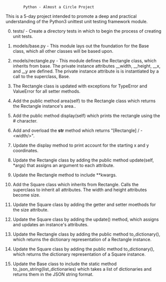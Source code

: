 			Python - Almost a Circle Project

This is a 5-day project intended to promote a deep and practical understanding of the Python3 unittest unit testing framework module.

0. tests/ - Create a directory tests in which to begin the process of creating unit tests.

1. models/base.py - This module lays out the foundation for the Base class, which all other classes will be based upon.

2. models/rectangle.py - This module defines the Rectangle class, which inherits from base. The private instance attributes __width, __height, __x, and __y are defined. The private instance attribute is is instantiated by a call to the superclass, Base.

3. The Rectangle class is updated with exceptions for TypeError and ValueError for all setter methods.

4. Add the public method area(self) to the Rectangle class which returns the Rectangle instance's area..

5. Add the public method display(self) which prints the rectangle using the # character.

6. Add and overload the __str__ method which returns "[Rectangle] <x>/<y> - <width/<height>>".

7. Update the display method to print account for the starting x and y coordinates.

8. Update the Rectangle class by adding the public method update(self, *args) that assigns an argument to each attribute.

9. Update the Rectangle method to include **kwargs.

10. Add the Square class which inherits from Rectangle. Calls the superclass to inherit all attributes. The width and height attributes become size.

11. Update the Square class by adding the getter and setter moethods for the size attribute.

12. Update the Square class by adding the update() method, which assigns and updates an instance's attributes.

13. Update the Rectangle class by adding the public method to_dictionary(), which returns the dictionary representation of a Rectangle instance.

14. Update the Square class by adding the public method to_dictionary(), which returns the dictionary representation of a Square instance.

15. Update the Base class to include the static method to_json_string(list_dictionaries) which takes a list of dictionaries and returns them in the JSON string format.

